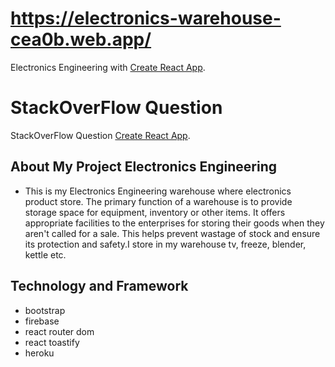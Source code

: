 # https://electronics-warehouse-cea0b.web.app/

Electronics Engineering with [Create React App](https://electronics-warehouse-cea0b.web.app/).

# StackOverFlow Question

StackOverFlow Question [Create React App](https://stackoverflow.com/questions/ask?fbclid=IwAR3TxlM1H4H44p5roswzJ5d8l0KVkyvBJ0UH_UWSxWcTzzXcyyWYicH9bfI).


## About My Project Electronics Engineering
- This is my Electronics Engineering warehouse where electronics product store. The primary function of a warehouse is to provide storage space for equipment, inventory or other items. It offers appropriate facilities to the enterprises for storing their goods when they aren't called for a sale. This helps prevent wastage of stock and ensure its protection and safety.I store in my warehouse tv, freeze, blender, kettle etc.


## Technology and Framework
- bootstrap
- firebase
- react router dom
- react toastify
- heroku 

